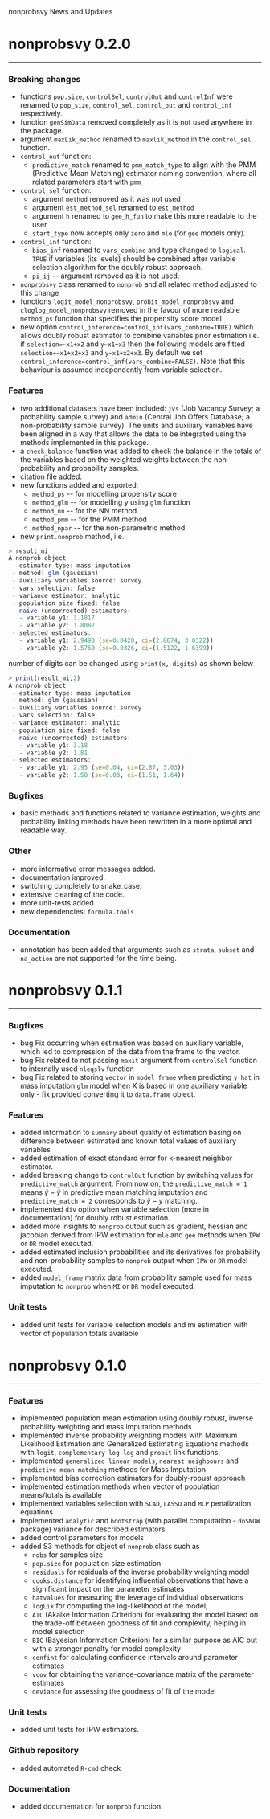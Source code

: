 nonprobsvy News and Updates

# nonprobsvy 0.2.0

------------------------------------------------------------------------

### Breaking changes

-   functions `pop.size`, `controlSel`, `controlOut` and `controlInf`
    were renamed to `pop_size`, `control_sel`, `control_out` and
    `control_inf` respectively.
-   function `genSimData` removed completely as it is not used anywhere
    in the package.
-   argument `maxLik_method` renamed to `maxlik_method` in the
    `control_sel` function.
-   `control_out` function:
    -   `predictive_match` renamed to `pmm_match_type` to align with the
        PMM (Predictive Mean Matching) estimator naming convention,
        where all related parameters start with `pmm_`
-   `control_sel` function:
    -   argument `method` removed as it was not used
    -   argument `est_method_sel` renamed to `est_method`
    -   argument `h` renamed to `gee_h_fun` to make this more readable
        to the user
    -   `start_type` now accepts only `zero` and `mle` (for `gee` models
        only).
-   `control_inf` function:
    -   `bias_inf` renamed to `vars_combine` and type changed to
        `logical`. `TRUE` if variables (its levels) should be combined
        after variable selection algorithm for the doubly robust
        approach.
    -   `pi_ij` -- argument removed as it is not used.
-   `nonprobsvy` class renamed to `nonprob` and all related method
    adjusted to this change
-   functions `logit_model_nonprobsvy`, `probit_model_nonprobsvy` and
    `cloglog_model_nonprobsvy` removed in the favour of more readable
    `method_ps` function that specifies the propensity score model
-   new option `control_inference=control_inf(vars_combine=TRUE)` which
    allows doubly robust estimator to combine variables prior estimation 
    i.e. if `selection=~x1+x2` and `y~x1+x3` then
    the following models are fitted `selection=~x1+x2+x3` and
    `y~x1+x2+x3`. By default we set `control_inference=control_inf(vars_combine=FALSE)`. 
    Note that this behaviour is assumed independently from variable selection.

### Features

-   two additional datasets have been included: `jvs` (Job Vacancy
    Survey; a probability sample survey) and `admin` (Central Job Offers
    Database; a non-probability sample survey). The units and auxiliary
    variables have been aligned in a way that allows the data to be
    integrated using the methods implemented in this package.
-   a `check_balance` function was added to check the balance in the
    totals of the variables based on the weighted weights between the
    non-probability and probability samples.
-   citation file added.
-   new functions added and exported:
    -   `method_ps` -- for modelling propensity score
    -   `method_glm` -- for modelling y using `glm` function
    -   `method_nn` -- for the NN method
    -   `method_pmm` -- for the PMM method
    -   `method_npar` -- for the non-parametric method
-   new `print.nonprob` method, i.e.

``` r
> result_mi
A nonprob object
 - estimator type: mass imputation
 - method: glm (gaussian)
 - auxiliary variables source: survey
 - vars selection: false
 - variance estimator: analytic
 - population size fixed: false
 - naive (uncorrected) estimators:
   - variable y1: 3.1817
   - variable y2: 1.8087
 - selected estimators:
   - variable y1: 2.9498 (se=0.0420, ci=(2.8674, 3.0322))
   - variable y2: 1.5760 (se=0.0326, ci=(1.5122, 1.6399))
```

number of digits can be changed using `print(x, digits)` as shown below

``` r
> print(result_mi,2)
A nonprob object
 - estimator type: mass imputation
 - method: glm (gaussian)
 - auxiliary variables source: survey
 - vars selection: false
 - variance estimator: analytic
 - population size fixed: false
 - naive (uncorrected) estimators:
   - variable y1: 3.18
   - variable y2: 1.81
 - selected estimators:
   - variable y1: 2.95 (se=0.04, ci=(2.87, 3.03))
   - variable y2: 1.58 (se=0.03, ci=(1.51, 1.64))
```

### Bugfixes

-   basic methods and functions related to variance estimation, weights
    and probability linking methods have been rewritten in a more
    optimal and readable way.

### Other

-   more informative error messages added.
-   documentation improved.
-   switching completely to snake_case.
-   extensive cleaning of the code.
-   more unit-tests added.
-   new dependencies: `formula.tools`

### Documentation

-   annotation has been added that arguments such as `strata`, `subset`
    and `na_action` are not supported for the time being.

# nonprobsvy 0.1.1

------------------------------------------------------------------------

### Bugfixes

-   bug Fix occurring when estimation was based on auxiliary variable,
    which led to compression of the data from the frame to the vector.
-   bug Fix related to not passing `maxit` argument from `controlSel`
    function to internally used `nleqslv` function
-   bug Fix related to storing `vector` in `model_frame` when predicting
    `y_hat` in mass imputation `glm` model when X is based in one
    auxiliary variable only - fix provided converting it to `data.frame`
    object.

### Features

-   added information to `summary` about quality of estimation basing on
    difference between estimated and known total values of auxiliary
    variables
-   added estimation of exact standard error for k-nearest neighbor
    estimator.
-   added breaking change to `controlOut` function by switching values
    for `predictive_match` argument. From now on, the
    `predictive_match = 1` means $\hat{y}-\hat{y}$ in predictive mean
    matching imputation and `predictive_match = 2` corresponds to
    $\hat{y}-y$ matching.
-   implemented `div` option when variable selection (more in
    documentation) for doubly robust estimation.
-   added more insights to `nonprob` output such as gradient, hessian
    and jacobian derived from IPW estimation for `mle` and `gee` methods
    when `IPW` or `DR` model executed.
-   added estimated inclusion probabilities and its derivatives for
    probability and non-probability samples to `nonprob` output when
    `IPW` or `DR` model executed.
-   added `model_frame` matrix data from probability sample used for
    mass imputation to `nonprob` when `MI` or `DR` model executed.

### Unit tests

-   added unit tests for variable selection models and mi estimation
    with vector of population totals available

# nonprobsvy 0.1.0

------------------------------------------------------------------------

### Features

-   implemented population mean estimation using doubly robust, inverse
    probability weighting and mass imputation methods
-   implemented inverse probability weighting models with Maximum
    Likelihood Estimation and Generalized Estimating Equations methods
    with `logit`, `complementary log-log` and `probit` link functions.
-   implemented `generalized linear models`, `nearest neighbours` and
    `predictive mean matching` methods for Mass Imputation
-   implemented bias correction estimators for doubly-robust approach
-   implemented estimation methods when vector of population
    means/totals is available
-   implemented variables selection with `SCAD`, `LASSO` and `MCP`
    penalization equations
-   implemented `analytic` and `bootstrap` (with parallel computation -
    `doSNOW` package) variance for described estimators
-   added control parameters for models
-   added S3 methods for object of `nonprob` class such as
    -   `nobs` for samples size
    -   `pop.size` for population size estimation
    -   `residuals` for residuals of the inverse probability weighting
        model
    -   `cooks.distance` for identifying influential observations that
        have a significant impact on the parameter estimates
    -   `hatvalues` for measuring the leverage of individual
        observations
    -   `logLik` for computing the log-likelihood of the model,
    -   `AIC` (Akaike Information Criterion) for evaluating the model
        based on the trade-off between goodness of fit and complexity,
        helping in model selection
    -   `BIC` (Bayesian Information Criterion) for a similar purpose as
        AIC but with a stronger penalty for model complexity
    -   `confint` for calculating confidence intervals around parameter
        estimates
    -   `vcov` for obtaining the variance-covariance matrix of the
        parameter estimates
    -   `deviance` for assessing the goodness of fit of the model

### Unit tests

-   added unit tests for IPW estimators.

### Github repository

-   added automated `R-cmd` check

### Documentation

-   added documentation for `nonprob` function.
